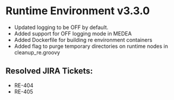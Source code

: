 # Runtime Environment v3.3.0
* Updated logging to be OFF by default.
* Added support for OFF logging mode in MEDEA
* Added Dockerfile for building re environment containers
* Added flag to purge temporary directories on runtime nodes in cleanup_re.groovy

## Resolved JIRA Tickets:
* RE-404
* RE-405
